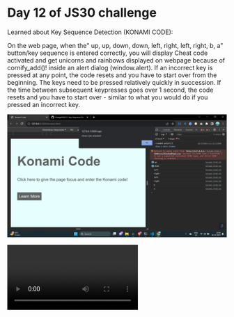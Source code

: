 # Day 12 of JS30 challenge

Learned about Key Sequence Detection (KONAMI CODE):


On the web page, when the" up, up, down, down, left, right, left, right, b, a" button/key sequence is entered correctly, you will display Cheat code activated and get unicorns and rainbows displayed on webpage because of   cornify_add()! inside an alert dialog (window.alert). If an incorrect key is pressed at any point, the code resets and you have to start over from the beginning. The keys need to be pressed relatively quickly in succession. If the time between subsequent keypresses goes over 1 second, the code resets and you have to start over - similar to what you would do if you pressed an incorrect key.

![ss1](<screenshots and recordings/Screenshot.png>)

<video src="screenshots%20and%20recordings/Recording.mp4" controls title="Title"></video>